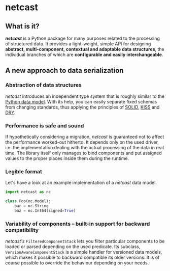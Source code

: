 # netcast

## What is it?
**_netcast_** is a Python package for many purposes related to the processing of structured data.
It provides a light-weight, simple API for designing **abstract, multi-component, contextual and 
adaptable data structures**, the individual branches of which are **configurable and easily 
interchangeable**.

## A new approach to data serialization

### Abstraction of data structures
_netcast_ introduces an independent type system that is roughly similar to the [Python 
data model](https://docs.python.org/3/reference/datamodel.html). With its help, you can easily 
separate fixed schemas from changing standards, thus applying the principles of 
[SOLID](https://en.wikipedia.org/wiki/SOLID), [KISS](https://en.wikipedia.org/wiki/KISS_principle) 
and [DRY](https://pl.wikipedia.org/wiki/DRY).

### Performance is safe and sound
If hypothetically considering a migration, _netcast_ is guaranteed not to affect the performance 
worked-out hitherto. It depends only on the used driver, i.e. the implementation dealing with 
the actual processing of the data in real time. The library itself only manages to bind components 
and put assigned values to the proper places inside them during the runtime.


### Legible format
Let's have a look at an example implementation of a _netcast_ data model.
```py
import netcast as nc

class Foo(nc.Model):
    bar = nc.String
    baz = nc.Int64(signed=True)

```



### Variability of components – built-in support for backward compatibility
_netcast's_ `FilteredComponentStack` lets you filter particular components to be loaded or parsed
depending on the used predicate. Its subclass, `VersionAwareComponentStack` is a simple handler 
for versioned data models, which makes it possible to backward compatible its older versions.
It is of course possible to override the behaviour depending on your needs.

### 

